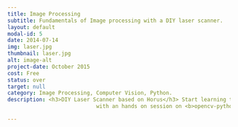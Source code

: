 ```yaml
---
title: Image Processing
subtitle: Fundamentals of Image processing with a DIY laser scanner.
layout: default
modal-id: 5
date: 2014-07-14
img: laser.jpg
thumbnail: laser.jpg
alt: image-alt
project-date: October 2015
cost: Free
status: over
target: null
category: Image Processing, Computer Vision, Python.
description: <h3>DIY Laser Scanner based on Horus</h3> Start learning the fundamentals of <b>image processing</b>
                            with an hands on session on <b>opencv-python</b> and a DIY laser scanner.

---
```

